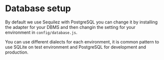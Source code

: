 Database setup
==============

By default we use Sequilez with PostgreSQL you can change it by installing the adapter for your DBMS and then changin the setting for your environment in `config/database.js`.

You can use different dialects for each environment, it is common pattern to use SQLite on test environment and PostgreSQL for development and production.
